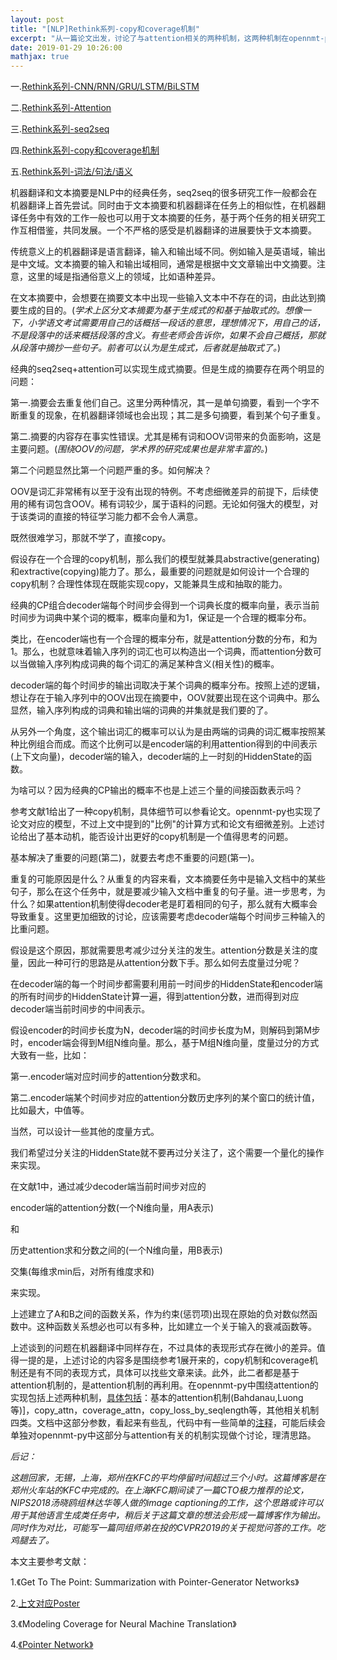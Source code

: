 ```yaml
---
layout: post
title: "[NLP]Rethink系列-copy和coverage机制"
excerpt: "从一篇论文出发，讨论了与attention相关的两种机制，这两种机制在opennmt-py中都有相应的实现，同时提了一些可以进一步思考的问题。"
date: 2019-01-29 10:26:00
mathjax: true
---
```


一.[Rethink系列-CNN/RNN/GRU/LSTM/BiLSTM](https://zhpmatrix.github.io/2019/01/27/NLP-rethinking-base-blocks/)

二.[Rethink系列-Attention](https://zhpmatrix.github.io/2019/01/27/NLP-rethinking-attention/)

三.[Rethink系列-seq2seq](https://zhpmatrix.github.io/2019/01/28/NLP-rethingking-seq2seq/)

四.[Rethink系列-copy和coverage机制](https://zhpmatrix.github.io/2019/01/29/NLP-rethinking-copy-and-coverage/)

五.[Rethink系列-词法/句法/语义](https://zhpmatrix.github.io/2019/01/31/NLP-rethinking-basic-techniques/)

机器翻译和文本摘要是NLP中的经典任务，seq2seq的很多研究工作一般都会在机器翻译上首先尝试。同时由于文本摘要和机器翻译在任务上的相似性，在机器翻译任务中有效的工作一般也可以用于文本摘要的任务，基于两个任务的相关研究工作互相借鉴，共同发展。一个不严格的感受是机器翻译的进展要快于文本摘要。

传统意义上的机器翻译是语言翻译，输入和输出域不同。例如输入是英语域，输出是中文域。文本摘要的输入和输出域相同，通常是根据中文文章输出中文摘要。注意，这里的域是指通俗意义上的领域，比如语种差异。

在文本摘要中，会想要在摘要文本中出现一些输入文本中不存在的词，由此达到摘要生成的目的。(_学术上区分文本摘要为基于生成式的和基于抽取式的。想像一下，小学语文考试需要用自己的话概括一段话的意思，理想情况下，用自己的话，不是段落中的话来概括段落的含义。有些老师会告诉你，如果不会自己概括，那就从段落中摘抄一些句子。前者可以认为是生成式，后者就是抽取式了。_)

经典的seq2seq+attention可以实现生成式摘要。但是生成的摘要存在两个明显的问题：

第一.摘要会去重复他们自己。这里分两种情况，其一是单句摘要，看到一个字不断重复的现象，在机器翻译领域也会出现；其二是多句摘要，看到某个句子重复。

第二.摘要的内容存在事实性错误。尤其是稀有词和OOV词带来的负面影响，这是主要问题。(_围绕OOV的问题，学术界的研究成果也是非常丰富的。_)

第二个问题显然比第一个问题严重的多。如何解决？

OOV是词汇非常稀有以至于没有出现的特例。不考虑细微差异的前提下，后续使用的稀有词包含OOV。稀有词较少，属于语料的问题。无论如何强大的模型，对于该类词的直接的特征学习能力都不会令人满意。

既然很难学习，那就不学了，直接copy。

假设存在一个合理的copy机制，那么我们的模型就兼具abstractive(generating)和extractive(copying)能力了。那么，最重要的问题就是如何设计一个合理的copy机制？合理性体现在既能实现copy，又能兼具生成和抽取的能力。

经典的CP组合decoder端每个时间步会得到一个词典长度的概率向量，表示当前时间步为词典中某个词的概率，概率向量和为1，保证是一个合理的概率分布。

类比，在encoder端也有一个合理的概率分布，就是attention分数的分布，和为1。那么，也就意味着输入序列的词汇也可以构造出一个词典，而attention分数可以当做输入序列构成词典的每个词汇的满足某种含义(相关性)的概率。

decoder端的每个时间步的输出词取决于某个词典的概率分布。按照上述的逻辑，想让存在于输入序列中的OOV出现在摘要中，OOV就要出现在这个词典中。那么显然，输入序列构成的词典和输出端的词典的并集就是我们要的了。

从另外一个角度，这个输出词汇的概率可以认为是由两端的词典的词汇概率按照某种比例组合而成。而这个比例可以是encoder端的利用attention得到的中间表示(上下文向量)，decoder端的输入，decoder端的上一时刻的HiddenState的函数。

为啥可以？因为经典的CP输出的概率不也是上述三个量的间接函数表示吗？

参考文献1给出了一种copy机制，具体细节可以参看论文。opennmt-py也实现了论文对应的模型，不过上文中提到的"比例"的计算方式和论文有细微差别。上述讨论给出了基本动机，能否设计出更好的copy机制是一个值得思考的问题。

基本解决了重要的问题(第二)，就要去考虑不重要的问题(第一)。

重复的可能原因是什么？从重复的内容来看，文本摘要任务中是输入文档中的某些句子，那么在这个任务中，就是要减少输入文档中重复的句子量。进一步思考，为什么？如果attention机制使得decoder老是盯着相同的句子，那么就有大概率会导致重复。这里更加细致的讨论，应该需要考虑decoder端每个时间步三种输入的比重问题。

假设是这个原因，那就需要思考减少过分关注的发生。attention分数是关注的度量，因此一种可行的思路是从attention分数下手。那么如何去度量过分呢？

在decoder端的每一个时间步都需要利用前一时间步的HiddenState和encoder端的所有时间步的HiddenState计算一遍，得到attention分数，进而得到对应decoder端当前时间步的中间表示。

假设encoder的时间步长度为N，decoder端的时间步长度为M，则解码到第M步时，encoder端会得到M组N维向量。那么，基于M组N维向量，度量过分的方式大致有一些，比如：

第一.encoder端对应时间步的attention分数求和。

第二.encoder端某个时间步对应的attention分数历史序列的某个窗口的统计值，比如最大，中值等。

当然，可以设计一些其他的度量方式。

我们希望过分关注的HiddenState就不要再过分关注了，这个需要一个量化的操作来实现。

在文献1中，通过减少decoder端当前时间步对应的

encoder端的attention分数(一个N维向量，用A表示)      

和

历史attention求和分数之间的(一个N维向量，用B表示)

交集(每维求min后，对所有维度求和)

来实现。

上述建立了A和B之间的函数关系，作为约束(惩罚项)出现在原始的负对数似然函数中。这种函数关系想必也可以有多种，比如建立一个关于输入的衰减函数等。

上述谈到的问题在机器翻译中同样存在，不过具体的表现形式存在微小的差异。值得一提的是，上述讨论的内容多是围绕参考1展开来的，copy机制和coverage机制还是有不同的表现方式，具体可以找些文章来读。此外，此二者都是基于attention机制的，是attention机制的再利用。在opennmt-py中围绕attention的实现包括上述两种机制，[具体包括](http://opennmt.net/OpenNMT-py/options/train.html)：基本的attention机制(Bahdanau,Luong等)]，copy_attn，coverage_attn，copy_loss_by_seqlength等，其他相关机制四类。文档中这部分参数，看起来有些乱，代码中有一些简单的[注释](https://github.com/OpenNMT/OpenNMT-py/blob/master/onmt/opts.py)，可能后续会单独对opennmt-py中这部分与attention有关的机制实现做个讨论，理清思路。

_后记：_

_这趟回家，无锡，上海，郑州在KFC的平均停留时间超过三个小时。这篇博客是在郑州火车站的KFC中完成的。在上海KFC期间读了一篇CTO极力推荐的论文，NIPS2018汤晓鸥组林达华等人做的image captioning的工作，这个思路或许可以用于其他语言生成类任务中，稍后关于这篇文章的想法会形成一篇博客作为输出。同时作为对比，可能写一篇同组师弟在投的CVPR2019的关于视觉问答的工作。吃鸡腿去了。_


本文主要参考文献：

1.《Get To The Point: Summarization with Pointer-Generator Networks》

2.[上文对应Poster](http://forum.stanford.edu/events/posterslides/GetToThePointSummarizationwithPointerGeneratorNetworks.pdf)

3.《Modeling Coverage for Neural Machine Translation》

4.[《Pointer Network》](https://arxiv.org/pdf/1506.03134.pdf)















